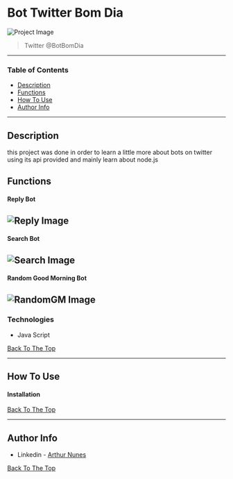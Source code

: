 # Bot Twitter Bom Dia

![Project Image](https://user-images.githubusercontent.com/39159676/110534222-9207d480-80fd-11eb-9a89-3c11070704ca.jpeg)

> Twitter @BotBomDia

---

### Table of Contents

- [Description](#description)
- [Functions](#description)
- [How To Use](#how-to-use)
- [Author Info](#author-info)

---
## Description

this project was done in order to learn a little more about bots on twitter using its api provided and mainly learn about node.js 

## Functions

#### Reply Bot
![Reply Image]()
-

#### Search Bot
![Search Image](https://uploaddeimagens.com.br/imagens/pIcfpws)
-

#### Random Good Morning Bot
![RandomGM Image](https://user-images.githubusercontent.com/39159676/110534218-916f3e00-80fd-11eb-8174-c3f40023f5c0.jpeg)
-

### Technologies

- Java Script

[Back To The Top](#bot-twitter-bom-dia)

---

## How To Use

#### Installation


[Back To The Top](#read-me-template)

---

## Author Info

- Linkedin - [Arthur Nunes](https://www.linkedin.com/in/arthurrsn/)

[Back To The Top](#bot-twitter-bom-dia)
